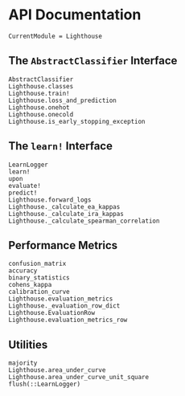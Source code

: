 # API Documentation

```@meta
CurrentModule = Lighthouse
```

## The `AbstractClassifier` Interface

```@docs
AbstractClassifier
Lighthouse.classes
Lighthouse.train!
Lighthouse.loss_and_prediction
Lighthouse.onehot
Lighthouse.onecold
Lighthouse.is_early_stopping_exception
```

## The `learn!` Interface

```@docs
LearnLogger
learn!
upon
evaluate!
predict!
Lighthouse.forward_logs
Lighthouse._calculate_ea_kappas
Lighthouse._calculate_ira_kappas
Lighthouse._calculate_spearman_correlation
```

## Performance Metrics

```@docs
confusion_matrix
accuracy
binary_statistics
cohens_kappa
calibration_curve
Lighthouse.evaluation_metrics
Lighthouse._evaluation_row_dict
Lighthouse.EvaluationRow
Lighthouse.evaluation_metrics_row
```

## Utilities

```@docs
majority
Lighthouse.area_under_curve
Lighthouse.area_under_curve_unit_square
flush(::LearnLogger)
```
